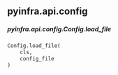## pyinfra.api.config


##### pyinfra.api.config.Config.load_file

```py
Config.load_file(
    cls,
    config_file
)
```
